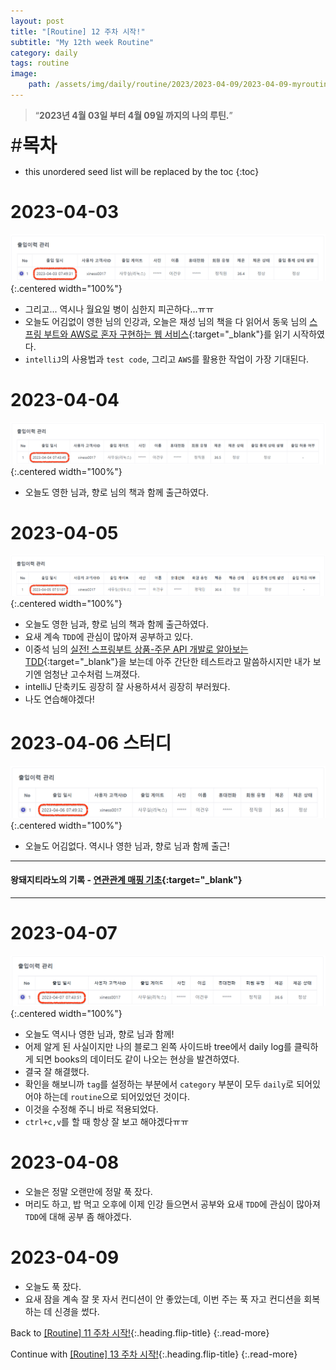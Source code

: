```yaml
---
layout: post
title: "[Routine] 12 주차 시작!"
subtitle: "My 12th week Routine"
category: daily
tags: routine
image:
    path: /assets/img/daily/routine/2023/2023-04-09/2023-04-09-myroutine-12th.png
---
```


> “**2023년 4월 03일 부터 4월 09일 까지의 나의 루틴.**”

<span style="font-size:30px;">\#**목차**</span>
* this unordered seed list will be replaced by the toc
{:toc}

# 2023-04-03
![](/assets/img/daily/routine/2023/2023-04-09/2023-04-03_myroutine.png){:.centered width="100%"}
- 그리고... 역시나 월요일 병이 심한지 피곤하다...ㅠㅠ 
- 오늘도 어김없이 영한 님의 인강과, 오늘은 재성 님의 책을 다 읽어서 동욱 님의 [스프링 부트와 AWS로 혼자 구현하는 웹 서비스]{:target="_blank"}를 읽기 시작하였다.
- `intelliJ`의 사용법과 `test code`, 그리고 `AWS`를 활용한 작업이 가장 기대된다.

# 2023-04-04
![](/assets/img/daily/routine/2023/2023-04-09/2023-04-04_myroutine.png){:.centered width="100%"}
- 오늘도 영한 님과, 향로 님의 책과 함께 출근하였다.

# 2023-04-05
![](/assets/img/daily/routine/2023/2023-04-09/2023-04-05_myroutine.png){:.centered width="100%"}
- 오늘도 영한 님과, 향로 님의 책과 함께 출근하였다.
- 요새 계속 `TDD`에 관심이 많아져 공부하고 있다.
- 이중석 님의 [실전! 스프링부트 상품-주문 API 개발로 알아보는 TDD]{:target="_blank"}을 보는데 아주 간단한 테스트라고 말씀하시지만 내가 보기엔 엄청난 고수처럼 느껴졌다.
- intelliJ 단축키도 굉장히 잘 사용하셔서 굉장히 부러웠다.
- 나도 연습해야겠다!

# 2023-04-06 스터디
![](/assets/img/daily/routine/2023/2023-04-09/2023-04-06_myroutine.png){:.centered width="100%"}
- 오늘도 어김없다. 역시나 영한 님과, 향로 님과 함께 출근!

***
#### 왕돼지티라노의 기록 - [연관관계 매핑 기초]{:target="_blank"}
***

# 2023-04-07
![](/assets/img/daily/routine/2023/2023-04-09/2023-04-07_myroutine.png){:.centered width="100%"}
- 오늘도 역시나 영한 님과, 향로 님과 함께!
- 어제 알게 된 사실이지만 나의 블로그 왼쪽 사이드바 tree에서 daily log를 클릭하게 되면 books의 데이터도 같이 나오는 현상을 발견하였다.
- 결국 잘 해결했다. 
- 확인을 해보니까 `tag`를 설정하는 부분에서 `category` 부분이 모두 `daily`로 되어있어야 하는데 `routine`으로 되어있었던 것이다. 
- 이것을 수정해 주니 바로 적용되었다.
- `ctrl+c,v`를 할 때 항상 잘 보고 해야겠다ㅠㅠ

# 2023-04-08
- 오늘은 정말 오랜만에 정말 푹 잤다.
- 머리도 하고, 밥 먹고 오후에 이제 인강 들으면서 공부와 요새 `TDD`에 관심이 많아져 `TDD`에 대해 공부 좀 해야겠다.

# 2023-04-09
- 오늘도 푹 잤다. 
- 요새 잠을 계속 잘 못 자서 컨디션이 안 좋았는데, 이번 주는 푹 자고 컨디션을 회복하는 데 신경을 썼다.

Back to [[Routine] 11 주차 시작!](./2023-04-02-week-11th.md){:.heading.flip-title}
{:.read-more}

Continue with [[Routine] 13 주차 시작!](../04-april/2023-04-10-week-13th.md){:.heading.flip-title}
{:.read-more}

<!-- Links -->
[스프링 부트와 AWS로 혼자 구현하는 웹 서비스]: https://product.kyobobook.co.kr/detail/S000001019679
[실전! 스프링부트 상품-주문 API 개발로 알아보는 TDD]: https://www.inflearn.com/course/%EC%8A%A4%ED%94%84%EB%A7%81%EB%B6%80%ED%8A%B8-%EC%8B%A4%EC%A0%84-%EC%83%81%ED%92%88%EC%A3%BC%EB%AC%B8-tdd/dashboard

<!-- Study Links -->
[연관관계 매핑 기초]: https://blog.naver.com/rnaqk11/223061300278